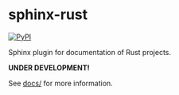 # sphinx-rust

[![PyPI][pypi-badge]][pypi-link]

Sphinx plugin for documentation of Rust projects.

**UNDER DEVELOPMENT!**

See [docs/](docs/) for more information.

[pypi-badge]: https://img.shields.io/pypi/v/sphinx-rust.svg
[pypi-link]: https://pypi.org/project/sphinx-rust
